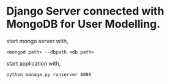 # Django Server connected with MongoDB for User Modelling.

start mongo server with, 

```shell
<mongod path> --dbpath <db path>
```

start application with, 
```shell
python manage.py runserver 8080
```
